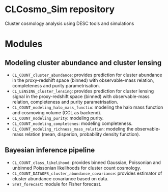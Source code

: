 # CLCosmo_Sim repository

Cluster cosmology analysis using DESC tools and simulations

# Modules
## Modeling cluster abundance and cluster lensing
- `CL_COUNT_cluster_abundance`: provides prediction for cluster abundance in the proxy-redshift space (binned) with observable-mass relation, completeness and purity parametrisation.
- `CL_LENSING_cluster_lensing`: provides prediction for cluster lensing signal in the proxy-redshift space (binned) with observable-mass relation, completeness and purity parametrisation.
- `CL_COUNT_modeling_halo_mass_functio`: modeling the halo mass function and cosmoving volume (CCL as backend).
- `CL_COUNT_modeling_purity`: modeling purity.
- `CL_COUNT_modeling_completenes`: modeling completeness.
- `CL_COUNT_modeling_richness_mass_relation`: modeling the observable-mass relation (mean, disperion, probability density function).

## Bayesian inference pipeline
- `CL_COUNT_class_likelihood`: provides binned Gaussian, Poissonian and unbinned Poissonian likelihoods for cluster count cosmology.
- `CL_COUNT_DATAOPS_cluster_abundance_covariance`: provides estimator of cluster abundance covariance based on data.
- `STAT_forecast`: module for Fisher forecast.
